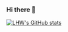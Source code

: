 ### Hi there 👋

[![LHW's GitHub stats](https://github-readme-stats.vercel.app/api?username=cbnuLeehyunwoo)](https://github.com/anuraghazra/github-readme-stats)


<!--
**cbnuLeehyunwoo/cbnuLeehyunwoo** is a ✨ _special_ ✨ repository because its `README.md` (this file) appears on your GitHub profile.

Here are some ideas to get you started:

- 🔭 I’m currently working on ...
- 🌱 I’m currently learning ...
- 👯 I’m looking to collaborate on ...
- 🤔 I’m looking for help with ...
- 💬 Ask me about ...
- 📫 How to reach me: ...
- 😄 Pronouns: ...
- ⚡ Fun fact: ...
-->
